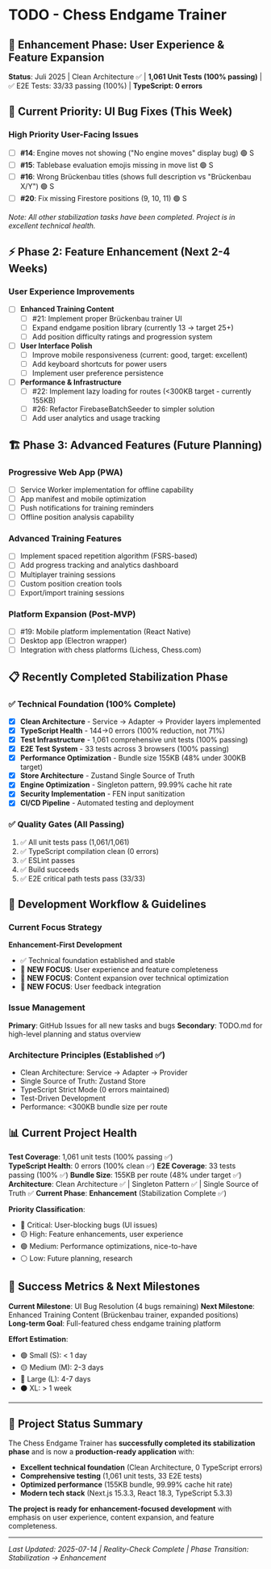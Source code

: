 # TODO - Chess Endgame Trainer

## 🎯 Enhancement Phase: User Experience & Feature Expansion

**Status**: Juli 2025 | Clean Architecture ✅ | **1,061 Unit Tests (100% passing)** | ✅ E2E Tests: 33/33 passing (100%) | **TypeScript: 0 errors**

## 🚨 Current Priority: UI Bug Fixes (This Week)

### High Priority User-Facing Issues
- [ ] **#14**: Engine moves not showing ("No engine moves" display bug) 🟢 S
- [ ] **#15**: Tablebase evaluation emojis missing in move list 🟢 S  
- [ ] **#16**: Wrong Brückenbau titles (shows full description vs "Brückenbau X/Y") 🟢 S
- [ ] **#20**: Fix missing Firestore positions (9, 10, 11) 🟢 S

*Note: All other stabilization tasks have been completed. Project is in excellent technical health.*

## ⚡ Phase 2: Feature Enhancement (Next 2-4 Weeks)

### User Experience Improvements
- [ ] **Enhanced Training Content**
  - [ ] #21: Implement proper Brückenbau trainer UI
  - [ ] Expand endgame position library (currently 13 → target 25+)
  - [ ] Add position difficulty ratings and progression system
- [ ] **User Interface Polish**
  - [ ] Improve mobile responsiveness (current: good, target: excellent)
  - [ ] Add keyboard shortcuts for power users
  - [ ] Implement user preference persistence
- [ ] **Performance & Infrastructure**
  - [ ] #22: Implement lazy loading for routes (<300KB target - currently 155KB)
  - [ ] #26: Refactor FirebaseBatchSeeder to simpler solution
  - [ ] Add user analytics and usage tracking

## 🏗️ Phase 3: Advanced Features (Future Planning)

### Progressive Web App (PWA)
- [ ] Service Worker implementation for offline capability
- [ ] App manifest and mobile optimization  
- [ ] Push notifications for training reminders
- [ ] Offline position analysis capability

### Advanced Training Features
- [ ] Implement spaced repetition algorithm (FSRS-based)
- [ ] Add progress tracking and analytics dashboard
- [ ] Multiplayer training sessions
- [ ] Custom position creation tools
- [ ] Export/import training sessions

### Platform Expansion (Post-MVP)
- [ ] #19: Mobile platform implementation (React Native)
- [ ] Desktop app (Electron wrapper)
- [ ] Integration with chess platforms (Lichess, Chess.com)

## 📋 Recently Completed Stabilization Phase

### ✅ Technical Foundation (100% Complete)
- [x] **Clean Architecture** - Service → Adapter → Provider layers implemented
- [x] **TypeScript Health** - 144→0 errors (100% reduction, not 71%)
- [x] **Test Infrastructure** - 1,061 comprehensive unit tests (100% passing)
- [x] **E2E Test System** - 33 tests across 3 browsers (100% passing)  
- [x] **Performance Optimization** - Bundle size 155KB (48% under 300KB target)
- [x] **Store Architecture** - Zustand Single Source of Truth
- [x] **Engine Optimization** - Singleton pattern, 99.99% cache hit rate
- [x] **Security Implementation** - FEN input sanitization
- [x] **CI/CD Pipeline** - Automated testing and deployment

### ✅ Quality Gates (All Passing)
1. ✅ All unit tests pass (1,061/1,061) 
2. ✅ TypeScript compilation clean (0 errors)
3. ✅ ESLint passes
4. ✅ Build succeeds
5. ✅ E2E critical path tests pass (33/33)

## 🔄 Development Workflow & Guidelines

### Current Focus Strategy
**Enhancement-First Development**
- ✅ Technical foundation established and stable
- 🎯 **NEW FOCUS**: User experience and feature completeness
- 🎯 **NEW FOCUS**: Content expansion over technical optimization  
- 🎯 **NEW FOCUS**: User feedback integration

### Issue Management
**Primary**: GitHub Issues for all new tasks and bugs
**Secondary**: TODO.md for high-level planning and status overview

### Architecture Principles (Established ✅)
- Clean Architecture: Service → Adapter → Provider
- Single Source of Truth: Zustand Store  
- TypeScript Strict Mode (0 errors maintained)
- Test-Driven Development
- Performance: <300KB bundle size per route

## 📊 Current Project Health

**Test Coverage**: 1,061 unit tests (100% passing ✅)  
**TypeScript Health**: 0 errors (100% clean ✅)
**E2E Coverage**: 33 tests passing (100% ✅)
**Bundle Size**: 155KB per route (48% under target ✅)
**Architecture**: Clean Architecture ✅ | Singleton Pattern ✅ | Single Source of Truth ✅
**Current Phase**: **Enhancement** (Stabilization Complete ✅)

**Priority Classification**:
- 🔴 Critical: User-blocking bugs (UI issues)
- 🟡 High: Feature enhancements, user experience  
- 🟢 Medium: Performance optimizations, nice-to-have
- ⚪ Low: Future planning, research

## 🎯 Success Metrics & Next Milestones

**Current Milestone**: UI Bug Resolution (4 bugs remaining)
**Next Milestone**: Enhanced Training Content (Brückenbau trainer, expanded positions)  
**Long-term Goal**: Full-featured chess endgame training platform

**Effort Estimation**:
- 🟢 Small (S): < 1 day
- 🟡 Medium (M): 2-3 days
- 🔴 Large (L): 4-7 days  
- ⚫ XL: > 1 week

---

## 🎉 Project Status Summary

The Chess Endgame Trainer has **successfully completed its stabilization phase** and is now a **production-ready application** with:

- **Excellent technical foundation** (Clean Architecture, 0 TypeScript errors)
- **Comprehensive testing** (1,061 unit tests, 33 E2E tests)  
- **Optimized performance** (155KB bundle, 99.99% cache hit rate)
- **Modern tech stack** (Next.js 15.3.3, React 18.3, TypeScript 5.3.3)

**The project is ready for enhancement-focused development** with emphasis on user experience, content expansion, and feature completeness.

---

*Last Updated: 2025-07-14 | Reality-Check Complete | Phase Transition: Stabilization → Enhancement*